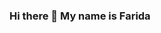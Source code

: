 ### Hi there 👋 My name is Farida
<!--
**faridamoussaeff/faridamoussaeff** is a ✨ _special_ ✨ repository because its `README.md` (this file) appears on your GitHub profile.

Here are some ideas to get you started:


[![Anurag's GitHub stats](https://github-readme-stats.vercel.app/api?username=faridamoussaeff)](https://github.com/anuraghazra/github-readme-stats)
